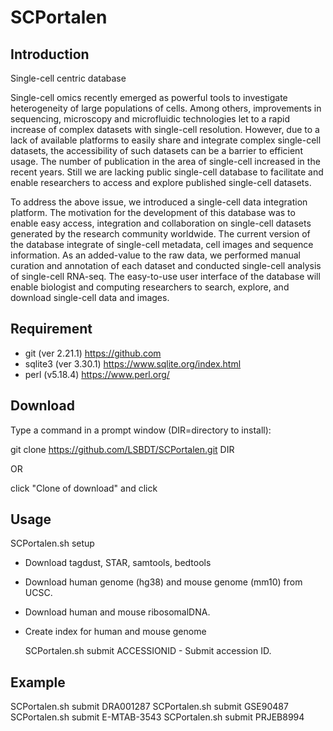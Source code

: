 # SCPortalen

## Introduction

Single-cell centric database

Single-cell omics recently emerged as powerful tools to investigate heterogeneity of large populations of cells. Among others, improvements in sequencing, microscopy and microfluidic technologies let to a rapid increase of complex datasets with single-cell resolution. However, due to a lack of available platforms to easily share and integrate complex single-cell datasets, the accessibility of such datasets can be a barrier to efficient usage. The number of publication in the area of single-cell increased in the recent years. Still we are lacking public single-cell database to facilitate and enable researchers to access and explore published single-cell datasets.

To address the above issue, we introduced a single-cell data integration platform. The motivation for the development of this database was to enable easy access, integration and collaboration on single-cell datasets generated by the research community worldwide. The current version of the database integrate of single-cell metadata, cell images and sequence information. As an added-value to the raw data, we performed manual curation and annotation of each dataset and conducted single-cell analysis of single-cell RNA-seq. The easy-to-use user interface of the database will enable biologist and computing researchers to search, explore, and download single-cell data and images.

## Requirement

* git (ver 2.21.1) https://github.com
* sqlite3 (ver 3.30.1) https://www.sqlite.org/index.html
* perl (v5.18.4) https://www.perl.org/

## Download

Type a command in a prompt window (DIR=directory to install):

git clone https://github.com/LSBDT/SCPortalen.git DIR

OR

click "Clone of download" and click

## Usage

  SCPortalen.sh setup

* Download tagdust, STAR, samtools, bedtools
* Download human genome (hg38) and mouse genome (mm10) from UCSC.
* Download human and mouse ribosomalDNA.
* Create index for human and mouse genome

  SCPortalen.sh submit ACCESSIONID - Submit accession ID.

## Example

  SCPortalen.sh submit DRA001287
  SCPortalen.sh submit GSE90487
  SCPortalen.sh submit E-MTAB-3543
  SCPortalen.sh submit PRJEB8994
